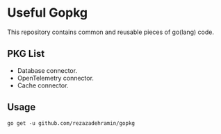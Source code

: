 # Useful Gopkg

This repository contains common and reusable pieces of go(lang) code.

## PKG List

- Database connector.
- OpenTelemetry connector.
- Cache connector.

## Usage

```shell
go get -u github.com/rezazadehramin/gopkg
```
